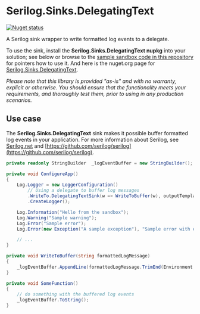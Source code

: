 # Serilog.Sinks.DelegatingText

[![Nuget status](https://img.shields.io/nuget/v/Serilog.Sinks.DelegatingText.svg)](https://www.nuget.org/packages/Serilog.Sinks.DelegatingText)

A Serilog sink wrapper to write formatted log events to a delegate.

To use the sink, install the **Serilog.Sinks.DelegatingText nupkg** into your solution; see below or browse to the [sample sandbox code in this repository](src/Serilog.Sinks.DelegatingText/SANDBOX/Program.cs) for pointers how to use it. And here is the nuget.org page for [Serilog.Sinks.DelegatingText](https://www.nuget.org/packages/Serilog.Sinks.DelegatingText/).

*Please note that this library is provided "as-is" and with no warranty, explicit or otherwise. You should ensure that the functionality meets your requirements, and thoroughly test them, prior to using in any production scenarios.*

## Use case

The **Serilog.Sinks.DelegatingText** sink makes it possible buffer formatted log events in your application. For more information about Serilog, see [Serilog.net](https://serilog.net/) and [https://github.com/serilog/serilog](https://github.com/serilog/serilog).


```csharp
private readonly StringBuilder  _logEventBuffer = new StringBuilder();

private void ConfigureApp()
{
    Log.Logger = new LoggerConfiguration()
        // Using a delegate to buffer log messages
        .WriteTo.DelegatingTextSink(w => WriteToBuffer(w), outputTemplate:"[{Timestamp:HH:mm:ss} {Level:u3}] {Message:lj}{NewLine}{Exception}")
        .CreateLogger();

    Log.Information("Hello from the sandbox");
    Log.Warning("Sample warning");
    Log.Error("Sample error");
    Log.Error(new Exception("A sample exception"), "Sample error with exception");

    // ...
}

private void WriteToBuffer(string formattedLogMessage)
{
    _logEventBuffer.AppendLine(formattedLogMessage.TrimEnd(Environment.NewLine.ToCharArray()));
}

private void SomeFunction()
{
    // do something with the buffered log events
    _logEventBuffer.ToString();
}
```

